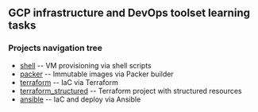 ## GCP infrastructure and DevOps toolset learning tasks

### Projects navigation tree

 * [shell](./shell) -- VM provisioning via shell scripts
 * [packer](./packer) -- Immutable images via Packer builder
 * [terraform](./terraform) -- IaC via Terraform
 * [terraform_structured](./terraform_structured) -- Terraform project with structured resources
 * [ansible](./ansible) -- IaC and deploy via Ansible

